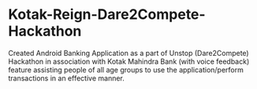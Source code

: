 # Kotak-Reign-Dare2Compete-Hackathon
Created Android Banking Application as a part of Unstop (Dare2Compete) Hackathon in association with Kotak Mahindra Bank (with voice feedback) feature assisting people of all age groups to use the application/perform transactions in an effective manner.

